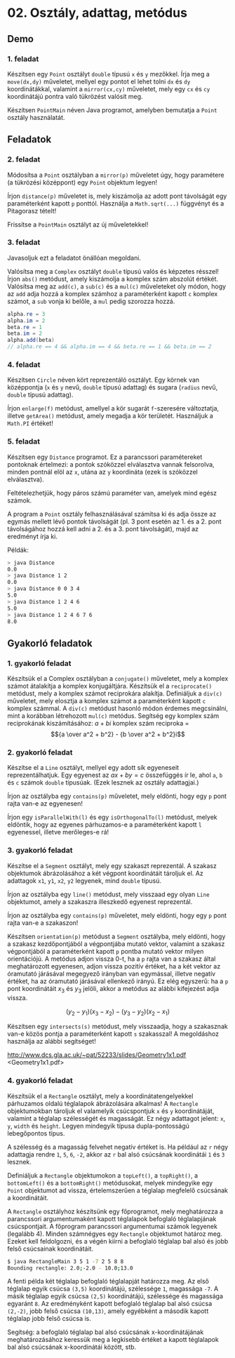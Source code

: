 # 02. Osztály, adattag, metódus

## Demo

### 1. feladat

Készítsen egy `Point` osztályt `double` típusú `x` és `y` mezőkkel. Írja meg a `move(dx,dy)` műveletet, mellyel egy pontot el lehet tolni `dx` és `dy` koordinátákkal, valamint a `mirror(cx,cy)` műveletet, mely egy `cx` és `cy` koordinátájú pontra való tükrözést valósít meg.

Készítsen `PointMain` néven Java programot, amelyben bemutatja a `Point` osztály használatát.

## Feladatok

### 2. feladat

Módosítsa a `Point` osztályban a `mirror(p)` műveletet úgy, hogy paramétere (a tükrözési középpont) egy `Point` objektum legyen!

Írjon `distance(p)` műveletet is, mely kiszámolja az adott pont távolságát egy paraméterként kapott `p` ponttól. Használja a `Math.sqrt(...)` függvényt és a Pitagorasz tételt!

Frissítse a `PointMain` osztályt az új műveletekkel!

### 3. feladat

Javasoljuk ezt a feladatot önállóan megoldani.

Valósítsa meg a `Complex` osztályt `double` típusú valós és képzetes résszel! Írjon `abs()` metódust, amely kiszámolja a komplex szám abszolút értékét. Valósítsa meg az `add(c)`, a `sub(c)` és a `mul(c)` műveleteket oly módon, hogy az `add` adja hozzá a komplex számhoz a paraméterként kapott `c` komplex számot, a `sub` vonja ki belőle, a `mul` pedig szorozza hozzá.

```java
alpha.re = 3
alpha.im = 2
beta.re = 1
beta.im = 2
alpha.add(beta)
// alpha.re == 4 && alpha.im == 4 && beta.re == 1 && beta.im == 2
```

### 4. feladat

Készítsen `Circle` néven kört reprezentáló osztályt. Egy körnek van középpontja (`x` és `y` nevű, `double` típusú adattag) és sugara (`radius` nevű, `double` típusú adattag).

Írjon `enlarge(f)` metódust, amellyel a kör sugarát `f`-szeresére változtatja, illetve `getArea()` metódust, amely megadja a kör területét. Használjuk a `Math.PI` értéket!

### 5. feladat

Készítsen egy `Distance` programot. Ez a parancssori paramétereket pontoknak értelmezi: a pontok szóközzel elválasztva vannak felsorolva, minden pontnál elöl az `x`, utána az `y` koordináta (ezek is szóközzel elválasztva).

Feltételezhetjük, hogy páros számú paraméter van, amelyek mind egész számok.

A program a `Point` osztály felhasználásával számítsa ki és adja össze az egymás mellett lévő pontok távolságát (pl. 3 pont esetén az 1. és a 2. pont távolságához hozzá kell adni a 2. és a 3. pont távolságát), majd az eredményt írja ki.

Példák:

```bash
> java Distance
0.0
> java Distance 1 2
0.0
> java Distance 0 0 3 4
5.0
> java Distance 1 2 4 6
5.0
> java Distance 1 2 4 6 7 6
8.0
```

## Gyakorló feladatok

### 1. gyakorló feladat

Készítsük el a Complex osztályban a `conjugate()` műveletet, mely a komplex számot átalakítja a komplex konjugáltjára. Készítsük el a `reciprocate()` metódust, mely a komplex számot reciprokára alakítja. Definiáljuk a `div(c)` műveletet, mely elosztja a komplex számot a paraméterként kapott `c` komplex számmal. A `div(c)` metódust hasonló módon érdemes megcsinálni, mint a korábban létrehozott `mul(c)` metódus. Segítség egy komplex szám reciprokának kiszámításához: $a + bi$ komplex szám reciproka = $${a \over a^2 + b^2} - {b \over a^2 + b^2}i$$

### 2. gyakorló feladat

Készítse el a `Line` osztályt, mellyel egy adott sík egyeneseit reprezentálhatjuk. Egy egyenest az $ax + by = c$ összefüggés ír le, ahol `a`, `b` és `c` számok `double` típusúak. (Ezek lesznek az osztály adattagjai.)

Írjon az osztályba egy `contains(p)` műveletet, mely eldönti, hogy egy `p` pont rajta van-e az egyenesen!

Írjon egy `isParallelWith(l)` és egy `isOrthogonalTo(l)` metódust, melyek eldöntik, hogy az egyenes párhuzamos-e a paraméterként kapott `l` egyenessel, illetve merőleges-e rá!

### 3. gyakorló feladat

Készítse el a `Segment` osztályt, mely egy szakaszt reprezentál. A szakasz objektumok ábrázolásához a két végpont koordinátáit tároljuk el. Az adattagok `x1`, `y1`, `x2`, `y2` legyenek, mind `double` típusú.

Írjon az osztályba egy `line()` metódust, mely visszaad egy olyan `Line` objektumot, amely a szakaszra illeszkedő egyenest reprezentál.

Írjon az osztályba egy `contains(p)` műveletet, mely eldönti, hogy egy `p` pont rajta van-e a szakaszon!

Készítsen `orientation(p)` metódust a `Segment` osztályba, mely eldönti, hogy a szakasz kezdőpontjából a végpontjába mutató vektor, valamint a szakasz végpontjából a paraméterként kapott `p` pontba mutató vektor milyen orientációjú. A metódus adjon vissza 0-t, ha a `p` rajta van a szakasz által meghatározott egyenesen, adjon vissza pozitív értéket, ha a két vektor az óramutató járásával megegyező irányban van egymással, illetve negatív értéket, ha az óramutató járásával ellenkező irányú. Ez elég egyszerű: ha a `p` pont koordinátáit $x_3$ és $y_3$ jelöli, akkor a metódus az alábbi kifejezést adja vissza.

$$(y_2 - y_1)(x_3 - x_2) - (y_3 - y_2)(x_2 - x_1)$$

Készítsen egy `intersects(s)` metódust, mely visszaadja, hogy a szakasznak van-e közös pontja a paraméterként kapott `s` szakasszal! A megoldáshoz használja az alábbi segítséget!

http://www.dcs.gla.ac.uk/~pat/52233/slides/Geometry1x1.pdf <Geometry1x1.pdf>

### 4. gyakorló feladat

Készítsük el a `Rectangle` osztályt, mely a koordinátatengelyekkel párhuzamos oldalú téglalapok ábrázolására alkalmas! A `Rectangle` objektumokban tároljuk el valamelyik csúcspontjuk `x` és `y` koordinátáját, valamint a téglalap szélességét és magasságát. Ez négy adattagot jelent: `x`, `y`, `width` és `height`. Legyen mindegyik típusa dupla-pontosságú lebegőpontos típus.

A szélesség és a magasság felvehet negatív értéket is. Ha például az `r` négy adattagja rendre `1`, `5`, `6`, `-2`, akkor az `r` bal alsó csúcsának koordinátái `1` és `3` lesznek.

Definiáljuk a `Rectangle` objektumokon a `topLeft()`, a `topRight()`, a `bottomLeft()` és a `bottomRight()` metódusokat, melyek mindegyike egy `Point` objektumot ad vissza, értelemszerűen a téglalap megfelelő csúcsának a koordinátáit.

A `Rectangle` osztályhoz készítsünk egy főprogramot, mely meghatározza a parancssori argumentumaként kapott téglalapok befoglaló téglalapjának csúcspontjait. A főprogram parancssori argumentumai számok legyenek (legalább 4). Minden számnégyes egy `Rectangle` objektumot határoz meg. Ezeket kell feldolgozni, és a végén kiírni a befoglaló téglalap bal alsó és jobb felső csúcsainak koordinátáit.

```bash
$ java RectangleMain 3 5 1 -7 2 5 8 8
Bounding rectangle: 2.0;-2.0 - 10.0;13.0
```

A fenti példa két téglalap befoglaló téglalapját határozza meg. Az első téglalap egyik csúcsa `(3,5)` koordinátájú, szélessége `1`, magassága `-7`. A másik téglalap egyik csúcsa `(2,5)` koordinátájú, szélessége és magassága egyaránt `8`. Az eredményként kapott befoglaló téglalap bal alsó csúcsa `(2,-2)`, jobb felső csúcsa `(10,13)`, amely egyébként a második kapott téglalap jobb felső csúcsa is.

Segítség: a befoglaló téglalap bal alsó csúcsának x-koordinátájának meghatározásához keressük meg a legkisebb értéket a kapott téglalapok bal alsó csúcsának x-koordinátái között, stb.

